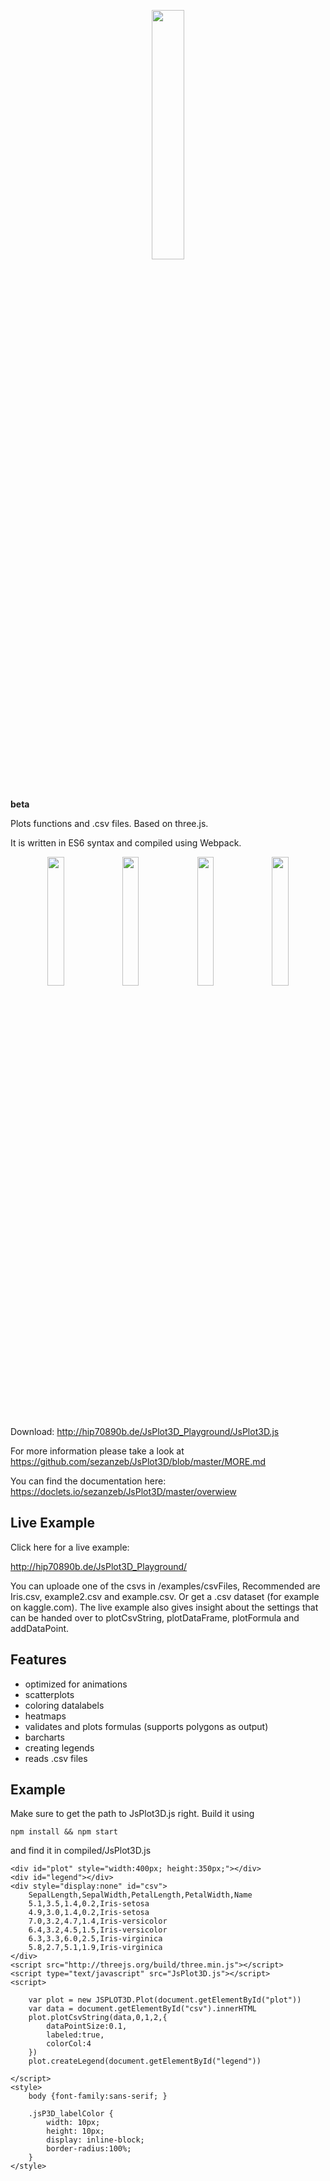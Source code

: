 <p align="center"><img width="32%" src="https://raw.githubusercontent.com/sezanzeb/JsPlot3D/master/images/title.png"/></p>

**beta**

Plots functions and .csv files. Based on three.js.

It is written in ES6 syntax and compiled using Webpack.

<p align="center">
    <img width="23%" src="https://raw.githubusercontent.com/sezanzeb/JsPlot3D/master/images/scatterplots1.png">
    <img width="23%" src="https://raw.githubusercontent.com/sezanzeb/JsPlot3D/master/images/scatterplots2.png">
    <img width="23%" src="https://raw.githubusercontent.com/sezanzeb/JsPlot3D/master/images/barcharts1.png">
    <img width="23%" src="https://raw.githubusercontent.com/sezanzeb/JsPlot3D/master/images/barcharts2.png">
</p>

Download: http://hip70890b.de/JsPlot3D_Playground/JsPlot3D.js

For more information please take a look at https://github.com/sezanzeb/JsPlot3D/blob/master/MORE.md

You can find the documentation here: https://doclets.io/sezanzeb/JsPlot3D/master/overwiew


## Live Example

Click here for a live example:

http://hip70890b.de/JsPlot3D_Playground/

You can uploade one of the csvs in /examples/csvFiles, Recommended are Iris.csv, example2.csv and example.csv. Or get a .csv dataset (for example on kaggle.com). The live example also gives insight about the settings that can be handed over to plotCsvString, plotDataFrame, plotFormula and addDataPoint.


## Features

- optimized for animations
- scatterplots
- coloring datalabels
- heatmaps
- validates and plots formulas (supports polygons as output)
- barcharts
- creating legends
- reads .csv files


## Example

Make sure to get the path to JsPlot3D.js right. Build it using

    npm install && npm start

and find it in compiled/JsPlot3D.js

    <div id="plot" style="width:400px; height:350px;"></div>
    <div id="legend"></div>
    <div style="display:none" id="csv">
        SepalLength,SepalWidth,PetalLength,PetalWidth,Name
        5.1,3.5,1.4,0.2,Iris-setosa
        4.9,3.0,1.4,0.2,Iris-setosa
        7.0,3.2,4.7,1.4,Iris-versicolor
        6.4,3.2,4.5,1.5,Iris-versicolor
        6.3,3.3,6.0,2.5,Iris-virginica
        5.8,2.7,5.1,1.9,Iris-virginica
    </div>
    <script src="http://threejs.org/build/three.min.js"></script>
    <script type="text/javascript" src="JsPlot3D.js"></script>
    <script>

        var plot = new JSPLOT3D.Plot(document.getElementById("plot"))
        var data = document.getElementById("csv").innerHTML
        plot.plotCsvString(data,0,1,2,{
            dataPointSize:0.1,
            labeled:true,
            colorCol:4
        })
        plot.createLegend(document.getElementById("legend"))
        
    </script>
    <style>
        body {font-family:sans-serif; }

        .jsP3D_labelColor {
            width: 10px;
            height: 10px;
            display: inline-block;
            border-radius:100%;
        }
    </style>
